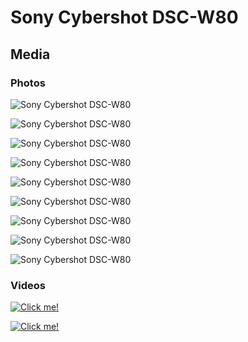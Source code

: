 # Sony Cybershot DSC-W80

## Media

### Photos

![Sony Cybershot DSC-W80](DSC04974.JPG)

![Sony Cybershot DSC-W80](DSC04975.JPG)

![Sony Cybershot DSC-W80](DSC04990.JPG)

![Sony Cybershot DSC-W80](DSC04992.JPG)

![Sony Cybershot DSC-W80](DSC04995.JPG)

![Sony Cybershot DSC-W80](DSC05016.JPG)

![Sony Cybershot DSC-W80](DSC05038.JPG)

![Sony Cybershot DSC-W80](DSC05046.JPG)

![Sony Cybershot DSC-W80](DSC05050.JPG)

### Videos

[![Click me!](http://img.youtube.com/vi/RSuUulwrz_I/0.jpg)](http://www.youtube.com/watch?v=RSuUulwrz_I "Click me!")

[![Click me!](http://img.youtube.com/vi/wDZq1HzOqAI/0.jpg)](http://www.youtube.com/watch?v=wDZq1HzOqAI "Click me!")